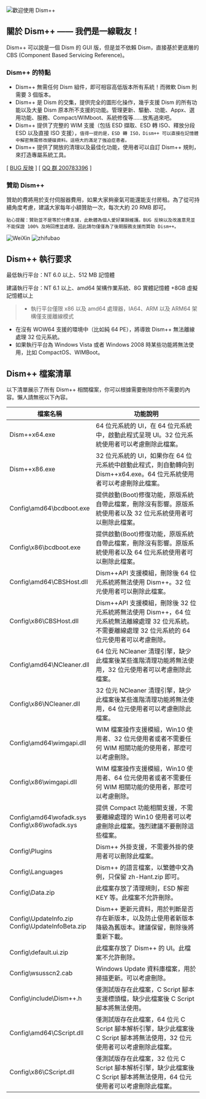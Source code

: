 ![歡迎使用 Dism++](../images/logo.png "歡迎使用 Dism++")  

## 關於 Dism++ —— **我們是一線戰友！**

Dism++ 可以說是一個 Dism 的 GUI 版，但是並不依賴 Dism，直接基於更底層的 CBS (Component Based Servicing Reference)。


### Dism++ 的特點
* Dism++ 無需任何 Dism 組件，即可相容高低版本所有系統！而微軟 Dism 則需要 3 個版本。
* Dism++ 是 Dism 的交集，提供完全的圖形化操作，幾乎支援 Dism 的所有功能以及大量 Dism 原本所不支援的功能。管理更新、驅動、功能、Appx、選用功能、服務、Compact/WIMboot、系統修復等……放馬過來吧。
* Dism++ 提供了完整的 WIM 支援（包括 ESD 擷取、ESD 轉 ISO、釋放分段 ESD 以及直接 ISO 支援），`值得一提的是，ESD 轉 ISO，Dism++ 可以直接在記憶體中解密無需修改硬碟資料。這極大的滿足了強迫症患者。`
* Dism++ 提供了開放的清理以及最佳化功能，使用者可以自訂 Dism++ 規則，來打造專屬系統工具。

[ [BUG 反映](https://github.com/Chuyu-Team/Dism-Multi-language/issues) ]
[ [QQ 群 200783396](http://shang.qq.com/wpa/qunwpa?idkey=07a04c095aee1e31f54b82ba98499a5b49aa10185f975946243ba68e0134a34e) ]

### 贊助 Dism++
贊助的費將用於支付伺服器費用，如果大家夠豪氣可能還能支付房租。為了從可持續角度考慮，建議大家每年小額贊助一次，每次大約 20 RMB 即可。

`貼心提醒：贊助並不是等於付費支援，此軟體為個人愛好業餘維護。BUG 反映以及改進意見並不能保證 100% 及時回應並處理。因此請勿僅僅為了後期服務支援而贊助 Dism++。`

![WeiXin](../images/weixin.png)  ![zhifubao](../images/1487498940074.jpg)

## Dism++ 執行要求

最低執行平台：NT 6.0 以上、512 MB 記憶體

建議執行平台：NT 6.1 以上、amd64 架構作業系統、8G 實體記憶體 +8GB 虛擬記憶體以上

>* 執行平台僅限 x86 以及 amd64 處理器，IA64、ARM 以及 ARM64 架構僅支援離線模式
* 在沒有 WOW64 支援的環境中（比如純 64 PE），將導致 Dism++ 無法離線處理 32 位元系統。
* 如果執行平台為 Windows Vista 或者 Windows 2008 時某些功能將無法使用，比如 CompactOS、WIMBoot。

## Dism++ 檔案清單

以下清單展示了所有 Dism++ 相關檔案，你可以根據需要刪除你所不需要的內容。懶人請無視以下內容。

| 檔案名稱 | 功能說明
| -------- | -------
|Dism++x64.exe|64 位元系統的 UI，在 64 位元系統中，啟動此程式呈現 UI。32 位元系統使用者可以考慮刪除此檔案。
|Dism++x86.exe|32 位元系統的 UI，如果你在 64 位元系統中啟動此程式，則自動轉向到 Dism++x64.exe。64 位元系統使用者可以考慮刪除此檔案。
|Config\amd64\bcdboot.exe|提供啟動(Boot)修復功能，原版系統自帶此檔案，刪除沒有影響。原版系統使用者以及 32 位元系統使用者可以刪除此檔案。
|Config\x86\bcdboot.exe|提供啟動(Boot)修復功能，原版系統自帶此檔案，刪除沒有影響。原版系統使用者以及 64 位元系統使用者可以刪除此檔案。
|Config\amd64\CBSHost.dll|Dism++API 支援模組，刪除後 64 位元系統將無法使用 Dism++。32 位元使用者可以刪除此檔案。
|Config\x86\CBSHost.dll|Dism++API 支援模組，刪除後 32 位元系統將無法使用 Dism++，64 位元系統無法離線處理 32 位元系統。不需要離線處理 32 位元系統的 64 位元使用者可以考慮刪除。
|Config\amd64\NCleaner.dll|64 位元 NCleaner 清理引擎，缺少此檔案後某些進階清理功能將無法使用，32 位元使用者可以考慮刪除此檔案。
|Config\x86\NCleaner.dll|32 位元 NCleaner 清理引擎，缺少此檔案後某些進階清理功能將無法使用，64 位元使用者可以考慮刪除此檔案。
|Config\amd64\wimgapi.dll|WIM 檔案操作支援模組，Win10 使用者、32 位元使用者或者不需要任何 WIM 相關功能的使用者，那麼可以考慮刪除。
|Config\x86\wimgapi.dll|WIM 檔案操作支援模組，Win10 使用者、64 位元使用者或者不需要任何 WIM 相關功能的使用者，那麼可以考慮刪除。
|Config\amd64\wofadk.sys<br>Config\x86\wofadk.sys|提供 Compact 功能相關支援，不需要離線處理的 Win10 使用者可以考慮刪除此檔案。強烈建議不要刪除這些檔案。
|Config\Plugins|Dism++ 外掛支援，不需要外掛的使用者可以刪除此檔案。
|Config\Languages|Dism++ 的語言檔案，以繁體中文為例，只保留 zh-Hant.zip 即可。
|Config\Data.zip|此檔案存放了清理規則，ESD 解密 KEY 等。此檔案不允許刪除。
|Config\UpdateInfo.zip<br>Config\UpdateInfoBeta.zip|Dism++ 更新元資料，用於判斷是否存在新版本，以及防止使用者新版本降級為舊版本。建議保留，刪除後將重新下載。
|Config\default.ui.zip|此檔案存放了 Dism++ 的 UI。此檔案不允許刪除。
|Config\wsusscn2.cab|Windows Update 資料庫檔案，用於掃描更新。可以考慮刪除。
|Config\include\Dism++.h|僅測試版存在此檔案，C Script 腳本支援標頭檔，缺少此檔案後 C Script 腳本將無法使用。
|Config\amd64\CScript.dll|僅測試版存在此檔案，64 位元 C Script 腳本解析引擎，缺少此檔案後 C Script 腳本將無法使用，32 位元使用者可以考慮刪除此檔案。
|Config\x86\CScript.dll|僅測試版存在此檔案，32 位元 C Script 腳本解析引擎，缺少此檔案後 C Script 腳本將無法使用，64 位元使用者可以考慮刪除此檔案。
